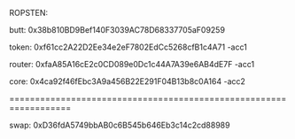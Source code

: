 ROPSTEN:

butt: 0x38b810BD9Bef140F3039AC78D68337705aF09259

token: 	0xf61cc2A22D2Ee34e2eF7802EdCc5268cfB1c4A71 -acc1

router: 	0xfaA85A16cE2c0CD089e0Dc1c44A7A39e6AB4dE7F -acc1

core: 		0x4ca92f46fEbc3A9a456B22E291F04B13b8c0A164 -acc2

==================================================================

swap:		0xD36fdA5749bbAB0c6B545b646Eb3c14c2cd88989
